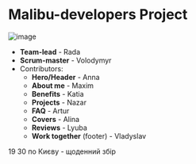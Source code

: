 # Malibu-developers Project
![image](https://github.com/TyronNIKO/Malibu-developers/assets/33459109/5ddaea61-bd23-443d-b675-70ad63c8db94)

- **Team-lead** - Rada
- **Scrum-master** - Volodymyr
- Contributors:
  - **Hero/Header** - Anna
  - **About me** - Maxim
  - **Benefits** - Katia
  - **Projects** - Nazar
  - **FAQ** - Artur
  - **Covers** - Alina
  - **Reviews** - Lyuba
  - **Work together** (footer) - Vladyslav

19 30 по Києву - щоденний збір
